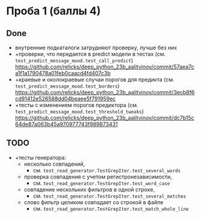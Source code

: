 # Проба 1 (баллы 4)

## Done

* внутренние подкаталоги затрудняют проверку, лучше без них
* +проверки, что передается в predict модели в тестах (см. `test_predict_message_mood.test_call_predict`)
    <https://github.com/relicks/deep_python_23b_aalitvinov/commit/57aea7ca1f1a1790478a01feb0caacd4fd407c3b>
* +краевые и околокраевые случаи порогов для предикта (см. `test_predict_message_mood.test_borders`)
    <https://github.com/relicks/deep_python_23b_aalitvinov/commit/3ecb8f6cd91412e526588dd04beaee5f791959ec>
* +тесты с изменением порогов предиктора (см. `test_predict_message_mood.test_threshold_tweaks`)
    <https://github.com/relicks/deep_python_23b_aalitvinov/commit/dc7b15c64de87a063b45a970977743f989873431>

## TODO

* +тесты генератора:
  * несколько совпадений,
    * см. `test_read_generator.TestGrepIter.test_several_words`
  * проверка совпадения с учетом регистронезависимости,
    * см. `test_read_generator.TestGrepIter.test_word_case`
  * совпадение нескольких фильтров в одной строке,
    * см. `test_read_generator.TestGrepIter.test_several_matches`
  * слово фильтр целиком совпадает со строкой в файле
    * см. `test_read_generator.TestGrepIter.test_match_whole_line`
